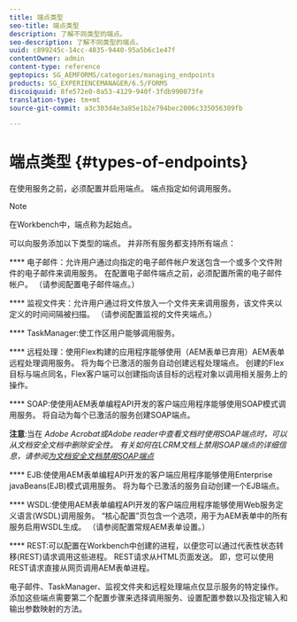 ```yaml
---
title: 端点类型
seo-title: 端点类型
description: 了解不同类型的端点。
seo-description: 了解不同类型的端点。
uuid: c899245c-14cc-4035-9440-95a5b6c1e47f
contentOwner: admin
content-type: reference
geptopics: SG_AEMFORMS/categories/managing_endpoints
products: SG_EXPERIENCEMANAGER/6.5/FORMS
discoiquuid: 8fe572e0-8a53-4129-940f-3fdb990073fe
translation-type: tm+mt
source-git-commit: a3c303d4e3a85e1b2e794bec2006c335056309fb

---
```



# 端点类型 {#types-of-endpoints}

在使用服务之前，必须配置并启用端点。 端点指定如何调用服务。

>[!NOTE]
>
>在Workbench中，端点称为起始点。

可以向服务添加以下类型的端点。 并非所有服务都支持所有端点：

**** 电子邮件：允许用户通过向指定的电子邮件帐户发送包含一个或多个文件附件的电子邮件来调用服务。 在配置电子邮件端点之前，必须配置所需的电子邮件帐户。 （请参阅配置电子邮件端点。）

**** 监视文件夹：允许用户通过将文件放入一个文件夹来调用服务，该文件夹以定义的时间间隔被扫描。 （请参阅配置监视的文件夹端点。）

**** TaskManager:使工作区用户能够调用服务。

**** 远程处理：使用Flex构建的应用程序能够使用（AEM表单已弃用）AEM表单远程处理调用服务。 将为每个已激活的服务自动创建远程处理端点。 创建的Flex目标与端点同名，Flex客户端可以创建指向该目标的远程对象以调用相关服务上的操作。

**** SOAP:使使用AEM表单编程API开发的客户端应用程序能够使用SOAP模式调用服务。 将自动为每个已激活的服务创建SOAP端点。

**注意**:当在 *Adobe Acrobat或Adobe reader中查看文档时使用SOAP端点时，可以从文档安全文档中删除安全性。 有关如何在LCRM文档上禁用SOAP端点的详细信息，请参阅[为文档安全文档禁用SOAP端点](/help/forms/using/admin-help/configuring-client-server-options.md#disable-soap-endpoints-for-document-security-documents)*

**** EJB:使使用AEM表单编程API开发的客户端应用程序能够使用Enterprise javaBeans(EJB)模式调用服务。 将为每个已激活的服务自动创建一个EJB端点。

**** WSDL:使使用AEM表单编程API开发的客户端应用程序能够使用Web服务定义语言(WSDL)调用服务。 “核心配置”页包含一个选项，用于为AEM表单中的所有服务启用WSDL生成。 （请参阅配置常规AEM表单设置。）

**** REST:可以配置在Workbench中创建的进程，以便您可以通过代表性状态转移(REST)请求调用这些进程。 REST请求从HTML页面发送。 即，您可以使用REST请求直接从网页调用AEM表单进程。

电子邮件、TaskManager、监视文件夹和远程处理端点仅显示服务的特定操作。 添加这些端点需要第二个配置步骤来选择调用服务、设置配置参数以及指定输入和输出参数映射的方法。
